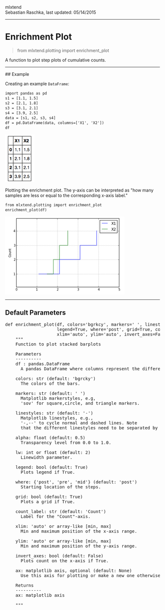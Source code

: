 mlxtend  
Sebastian Raschka, last updated: 05/14/2015


<hr>

# Enrichment Plot

> from mlxtend.plotting import enrichment_plot

A function to plot step plots of cumulative counts.


<hr>
## Example

Creating an example  `DataFrame`:	
	
    import pandas as pd
    s1 = [1.1, 1.5]
    s2 = [2.1, 1.8]
    s3 = [3.1, 2.1]
    s4 = [3.9, 2.5]
    data = [s1, s2, s3, s4]
    df = pd.DataFrame(data, columns=['X1', 'X2'])
    df
	
![](./img/matplotlib_enrichment_plot_1.png)
	
Plotting the enrichment plot. The y-axis can be interpreted as "how many samples are less or equal to the corresponding x-axis label."

    from mlxtend.plotting import enrichment_plot
    enrichment_plot(df)
	
	
![](./img/matplotlib_enrichment_plot_2.png)
	
<hr>

## Default Parameters

<pre>
def enrichment_plot(df, colors='bgrkcy', markers=' ', linestyles='-', alpha=0.5, lw=2,
                    legend=True, where='post', grid=True, count_label='Count',
                    xlim='auto', ylim='auto', invert_axes=False, ax=None):
    """
    Function to plot stacked barplots

    Parameters
    ----------
    df : pandas.DataFrame
      A pandas DataFrame where columns represent the different categories.

    colors: str (default: 'bgrcky')
      The colors of the bars.
      
    markers: str (default: ' ')
      Matplotlib markerstyles, e.g,
      'sov' for square,circle, and triangle markers.

    linestyles: str (default: '-')
      Matplotlib linestyles, e.g., 
      '-,--' to cycle normal and dashed lines. Note
      that the different linestyles need to be separated by commas.

    alpha: float (default: 0.5)
      Transparency level from 0.0 to 1.0.

    lw: int or float (default: 2)
      Linewidth parameter.

    legend: bool (default: True)
      Plots legend if True.

    where: {'post', 'pre', 'mid'} (default: 'post')
      Starting location of the steps.

    grid: bool (default: True)
      Plots a grid if True.

    count_label: str (default: 'Count')
      Label for the "Count"-axis.

    xlim: 'auto' or array-like [min, max]
      Min and maximum position of the x-axis range.

    ylim: 'auto' or array-like [min, max]
      Min and maximum position of the y-axis range.

    invert_axes: bool (default: False)
      Plots count on the x-axis if True.

    ax: matplotlib axis, optional (default: None)
      Use this axis for plotting or make a new one otherwise

    Returns
    ----------
    ax: matplotlib axis

    """
</pre>